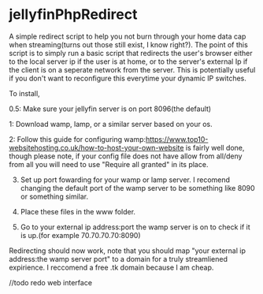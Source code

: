 # jellyfinPhpRedirect
 A simple redirect script to help you not burn through your home data cap when streaming(turns out those still exist, I know right?).
 The point of this script is to simply run a basic script that redirects the user's browser either to the local server ip if the user is at home, or to the server's external Ip if the client is on a seperate network from the server.
 This is potentially useful if you don't want to reconfigure this everytime your dynamic IP switches.
 
 
 
 
 
 To install,

0.5: Make sure your jellyfin server is on port 8096(the default)

1: Download wamp, lamp, or a similar server based on your os.

2: Follow this guide for configuring wamp:https://www.top10-websitehosting.co.uk/how-to-host-your-own-website is fairly well done, though please note, if your config file does not have allow from all/deny from all you will need to use "Require all granted" in its place.

3. Set up port fowarding for your wamp or lamp server. I recomend changing the default port of the wamp server to be something like 8090 or something similar.

4. Place these files in the www folder.

5. Go to your external ip address:port the wamp server is on to check if it is up.(for example 70.70.70.70:8090)


Redirecting should now work, note that you should map "your external ip address:the wamp server port" to a domain for a truly streamliened expirience. I reccomend a free .tk domain because I am cheap.


//todo
redo web interface
